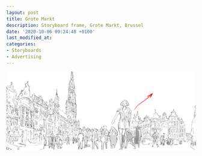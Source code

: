 ```yaml
---
layout: post
title: Grote Markt
description: Storyboard frame, Grote Markt, Brussel
date: '2020-10-06 09:24:48 +0100'
last_modified_at:
categories:
- Storyboards
- Advertising
---
```

![Storyboard frame Grote Markt, Brussel](/images/Victoria-rough-storyboard-second-pass-board-01.png)
